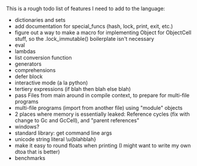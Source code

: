 
This is a rough todo list of features I need to add to the language:

* dictionaries and sets
* add documentation for special_funcs (hash, lock, print, exit, etc.)
* figure out a way to make a macro for implementing Object for ObjectCell stuff, so the .lock_immutable() boilerplate isn't necessary
* eval
* lambdas
* list conversion function
* generators
* comprehensions
* defer block
* interactive mode (a la python)
* tertiery expressions (if blah then blah else blah)
* pass Files from main around in compile context, to prepare for multi-file programs
* multi-file programs (import from another file) using "module" objects
* 2 places where memory is essentially leaked: Reference cycles (fix with change to Gc and GcCell), and "parent references"
* windows?
* standard library: get command line args
* unicode string literal \u{blahblah}
* make it easy to round floats when printing (I might want to write my own dtoa that is better)
* benchmarks
